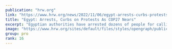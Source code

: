 ```yaml
---
publication: "hrw.org"
link: "https://www.hrw.org/news/2022/11/06/egypt-arrests-curbs-protests-cop27-nears"
title: "Egypt: Arrests, Curbs on Protests As COP27 Nears"
excerpt: "Egyptian authorities have arrested dozens of people for calling for protests and restricted the right to protest in the days leading up to the COP27 climate summit, threatening its success."
image: "https://www.hrw.org/sites/default/files/styles/opengraph/public/media_2022/07/202207mena_egypt_COP27.jpeg?h=4b5b4458&itok=8qq42DWQ"
group: pro
rank: 16
---
```

